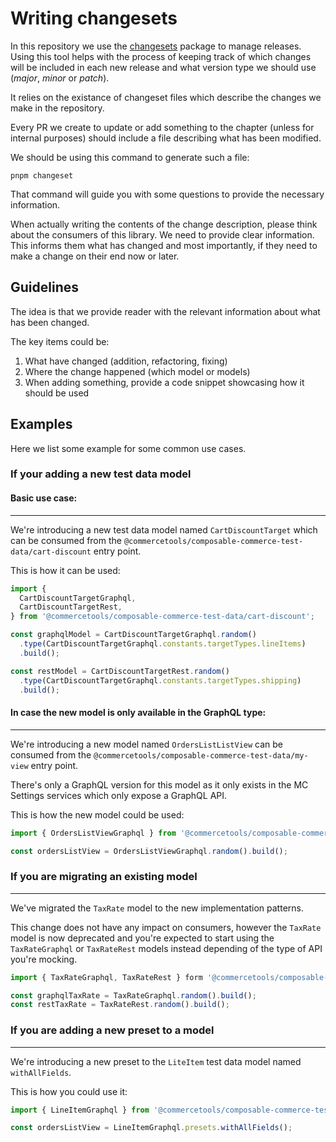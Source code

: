 # Writing changesets

In this repository we use the [changesets](https://github.com/changesets/changesets) package to manage releases.
Using this tool helps with the process of keeping track of which changes will be included in each new release and what version type we should use (_major_, _minor_ or _patch_).

It relies on the existance of changeset files which describe the changes we make in the repository.

Every PR we create to update or add something to the chapter (unless for internal purposes) should include a file describing what has been modified.

We should be using this command to generate such a file:

```
pnpm changeset
```

That command will guide you with some questions to provide the necessary information.

When actually writing the contents of the change description, please think about the consumers of this library. We need to provide clear information. This informs them what has changed and most importantly, if they need to make a change on their end now or later.

## Guidelines

The idea is that we provide reader with the relevant information about what has been changed.

The key items could be:

1. What have changed (addition, refactoring, fixing)
2. Where the change happened (which model or models)
3. When adding something, provide a code snippet showcasing how it should be used

## Examples

Here we list some example for some common use cases.

### If your adding a new test data model

#### Basic use case:

---

We're introducing a new test data model named `CartDiscountTarget` which can be consumed from the `@commercetools/composable-commerce-test-data/cart-discount` entry point.

This is how it can be used:

```ts
import {
  CartDiscountTargetGraphql,
  CartDiscountTargetRest,
} from '@commercetools/composable-commerce-test-data/cart-discount';

const graphqlModel = CartDiscountTargetGraphql.random()
  .type(CartDiscountTargetGraphql.constants.targetTypes.lineItems)
  .build();

const restModel = CartDiscountTargetRest.random()
  .type(CartDiscountTargetGraphql.constants.targetTypes.shipping)
  .build();
```

#### In case the new model is only available in the GraphQL type:

---

We're introducing a new model named `OrdersListListView` can be consumed from the `@commercetools/composable-commerce-test-data/my-view` entry point.

There's only a GraphQL version for this model as it only exists in the MC Settings services which only expose a GraphQL API.

This is how the new model could be used:

```ts
import { OrdersListViewGraphql } from '@commercetools/composable-commerce-test-data/my-view';

const ordersListView = OrdersListViewGraphql.random().build();
```

### If you are migrating an existing model

---

We've migrated the `TaxRate` model to the new implementation patterns.

This change does not have any impact on consumers, however the `TaxRate` model is now deprecated and you're expected to start using the `TaxRateGraphql` or `TaxRateRest` models instead depending of the type of API you're mocking.

```ts
import { TaxRateGraphql, TaxRateRest } form '@commercetools/composable-commerce-test-data/tax-cateopry';

const graphqlTaxRate = TaxRateGraphql.random().build();
const restTaxRate = TaxRateRest.random().build();
```

### If you are adding a new preset to a model

---

We're introducing a new preset to the `LiteItem` test data model named `withAllFields`.

This is how you could use it:

```ts
import { LineItemGraphql } from '@commercetools/composable-commerce-test-data/cart';

const ordersListView = LineItemGraphql.presets.withAllFields();
```
